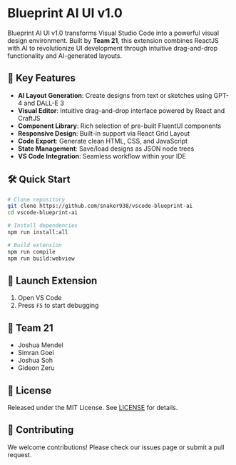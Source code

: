 # Blueprint AI UI v1.0

Blueprint AI UI v1.0 transforms Visual Studio Code into a powerful visual design environment. Built by **Team 21**, this extension combines ReactJS with AI to revolutionize UI development through intuitive drag-and-drop functionality and AI-generated layouts.

## 🚀 Key Features

- **AI Layout Generation**: Create designs from text or sketches using GPT-4 and DALL-E 3
- **Visual Editor**: Intuitive drag-and-drop interface powered by React and CraftJS
- **Component Library**: Rich selection of pre-built FluentUI components
- **Responsive Design**: Built-in support via React Grid Layout
- **Code Export**: Generate clean HTML, CSS, and JavaScript
- **State Management**: Save/load designs as JSON node trees
- **VS Code Integration**: Seamless workflow within your IDE

## 🛠️ Quick Start

```bash
# Clone repository
git clone https://github.com/snaker938/vscode-blueprint-ai
cd vscode-blueprint-ai

# Install dependencies
npm run install:all

# Build extension
npm run compile
npm run build:webview
```

## 🚀 Launch Extension

1. Open VS Code
2. Press `F5` to start debugging

## 👥 Team 21

- Joshua Mendel
- Simran Goel
- Joshua Soh
- Gideon Zeru

## 📄 License

Released under the MIT License. See [LICENSE](LICENSE) for details.

## 🤝 Contributing

We welcome contributions! Please check our issues page or submit a pull request.
